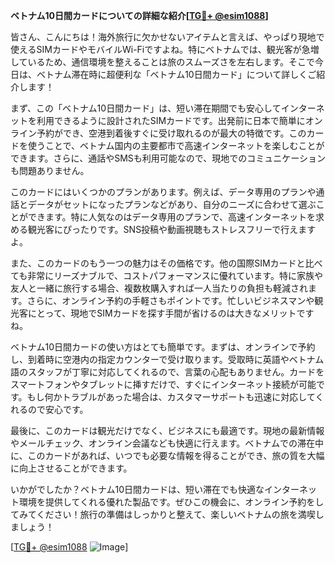 **ベトナム10日間カードについての詳細な紹介[[TG💪+ @esim1088](https://t.me/s/esim1088)]**

皆さん、こんにちは！海外旅行に欠かせないアイテムと言えば、やっぱり現地で使えるSIMカードやモバイルWi-Fiですよね。特にベトナムでは、観光客が急増しているため、通信環境を整えることは旅のスムーズさを左右します。そこで今日は、ベトナム滞在時に超便利な「ベトナム10日間カード」について詳しくご紹介します！

まず、この「ベトナム10日間カード」は、短い滞在期間でも安心してインターネットを利用できるように設計されたSIMカードです。出発前に日本で簡単にオンライン予約ができ、空港到着後すぐに受け取れるのが最大の特徴です。このカードを使うことで、ベトナム国内の主要都市で高速インターネットを楽しむことができます。さらに、通話やSMSも利用可能なので、現地でのコミュニケーションも問題ありません。

このカードにはいくつかのプランがあります。例えば、データ専用のプランや通話とデータがセットになったプランなどがあり、自分のニーズに合わせて選ぶことができます。特に人気なのはデータ専用のプランで、高速インターネットを求める観光客にぴったりです。SNS投稿や動画視聴もストレスフリーで行えますよ。

また、このカードのもう一つの魅力はその価格です。他の国際SIMカードと比べても非常にリーズナブルで、コストパフォーマンスに優れています。特に家族や友人と一緒に旅行する場合、複数枚購入すれば一人当たりの負担も軽減されます。さらに、オンライン予約の手軽さもポイントです。忙しいビジネスマンや観光客にとって、現地でSIMカードを探す手間が省けるのは大きなメリットですね。

ベトナム10日間カードの使い方はとても簡単です。まずは、オンラインで予約し、到着時に空港内の指定カウンターで受け取ります。受取時に英語やベトナム語のスタッフが丁寧に対応してくれるので、言葉の心配もありません。カードをスマートフォンやタブレットに挿すだけで、すぐにインターネット接続が可能です。もし何かトラブルがあった場合は、カスタマーサポートも迅速に対応してくれるので安心です。

最後に、このカードは観光だけでなく、ビジネスにも最適です。現地の最新情報やメールチェック、オンライン会議なども快適に行えます。ベトナムでの滞在中に、このカードがあれば、いつでも必要な情報を得ることができ、旅の質を大幅に向上させることができます。

いかがでしたか？ベトナム10日間カードは、短い滞在でも快適なインターネット環境を提供してくれる優れた製品です。ぜひこの機会に、オンライン予約をしてみてください！旅行の準備はしっかりと整えて、楽しいベトナムの旅を満喫しましょう！

[[TG💪+ @esim1088](https://t.me/s/esim1088) ![Image](https://i.postimg.cc/Y0z9fWf4/image.png)]